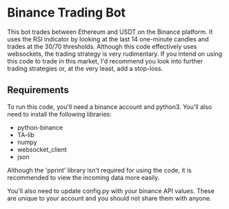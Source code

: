 # Binance Trading Bot

This bot trades between Ethereum and USDT on the Binance platform. It uses the RSI indicator by looking at the last 14 one-minute candles and trades at the 30/70 thresholds. Although this code effectively uses websockets, the trading strategy is very rudimentary. If you intend on using this code to trade in this market, I'd recommend you look into further trading strategies or, at the very least, add a stop-loss.

## Requirements

To run this code, you'll need a binance account and python3. You'll also need to install the following libraries:
* python-binance
* TA-lib
* numpy
* websocket_client
* json

Although the 'pprint' library isn't required for using the code, it is recommended to view the incoming data more easily.

You'll also need to update config.py with your binance API values. These are unique to your account and you should not share them with anyone.
